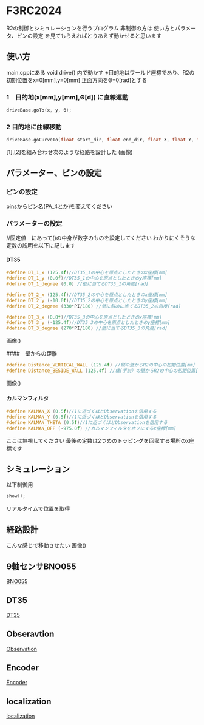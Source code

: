 # F3RC2024

R2の制御とシミュレーションを行うプログラム 非制御の方は 使い方とパラメータ、ピンの設定 を見てもらえればとりあえず動かせると思います
## 使い方

main.cppにある void drive() 内で動かす
※目的地はワールド座標であり、R2の初期位置をx=0[mm],y=0[mm] 正面方向をΘ=0[rad]とする

### 1　目的地(x[mm],y[mm],Θ[d]) に直線運動
```cpp
driveBase.goTo(x, y, Θ); 
```
### 2 目的地に曲線移動
```cpp
driveBase.goCurveTo(float start_dir, float end_dir, float X, float Y, float D, bool stop, int num);
```

[1],[2]を組み合わせ次のような経路を設計した
(画像)
## パラメーター、ピンの設定

### ピンの設定
[pins](src/pins.hpp)からピン名(PA_4とか)を変えてください

### パラメーターの設定
//固定値　にあって()の中身が数字のものを設定してください
わかりにくそうな定数の説明を以下に記します

#### DT35
```cpp
#define DT_1_x (125.4f)//DT35_1の中心を原点としたときのx座標[mm]
#define DT_1_y (0.0f)//DT35_1の中心を原点としたときのy座標[mm]
#define DT_1_degree (0.0) //壁に当てるDT35_1の角度[rad]

#define DT_2_x (125.4f)//DT35_2の中心を原点としたときのx座標[mm]
#define DT_2_y (-10.0f)//DT35_2の中心を原点としたときのy座標[mm]
#define DT_2_degree (330*PI/180) //壁に斜めに当てるDT35_2の角度[rad]

#define DT_3_x (0.0f)//DT35_3の中心を原点としたときのx座標[mm]
#define DT_3_y (-125.4f)//DT35_3の中心を原点としたときのy座標[mm]
#define DT_3_degree (270*PI/180) //壁に当てるDT35_3の角度[rad]
```
画像()

####　壁からの距離
```cpp
#define Distance_VERTICAL_WALL (125.4f) //縦の壁からR2の中心の初期位置[mm]
#define Distance_BESIDE_WALL (125.4f) //横(手前）の壁からR2の中心の初期位置[mm]
```
画像()


#### カルマンフィルタ
```cpp
#define KALMAN_X (0.5f)//1に近づくほどObservationを信用する
#define KALMAN_Y (0.5f)//1に近づくほどObservationを信用する
#define KALMAN_THETA (0.5f)//1に近づくほどObservationを信用する
#define KALMAN_OFF (-975.0f) //カルマンフィルタをオフにするx座標[mm]
```
ここは無視してください 最後の定数は2つめのトッピングを回収する場所のx座標です


## シミュレーション
以下制御用
```cpp
show();
```
リアルタイムで位置を取得

## 経路設計

こんな感じで移動させたい
画像()

## 9軸センサBNO055

[BNO055](src/BNO055/README.md)

## DT35

[DT35](src/DT35/README.md)

## Obseravtion
[Observation](src/Observation/README.md)


## Encoder
[Encoder](src/Encoder/README.md)

## localization
[localization](src/localization/README.md)

